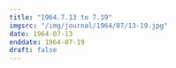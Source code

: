 ```yaml
---
title: "1964.7.13 to 7.19"
imgsrc: "/img/journal/1964/07/13-19.jpg"
date: 1964-07-13
enddate: 1964-07-19
draft: false
---
```


<!-- fix pre-formatted input -->
